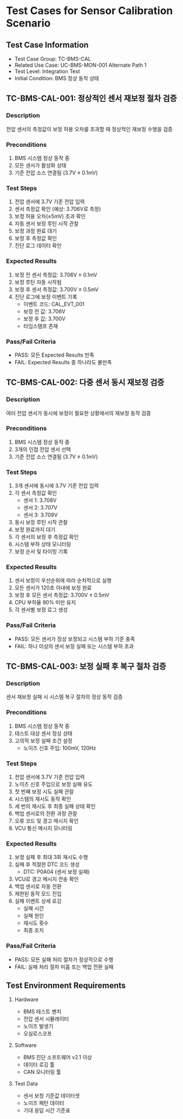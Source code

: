 # Test Cases for Sensor Calibration Scenario

## Test Case Information

- Test Case Group: TC-BMS-CAL
- Related Use Case: UC-BMS-MON-001 Alternate Path 1
- Test Level: Integration Test
- Initial Condition: BMS 정상 동작 상태

## TC-BMS-CAL-001: 정상적인 센서 재보정 절차 검증

### Description

전압 센서의 측정값이 보정 허용 오차를 초과할 때 정상적인 재보정 수행을 검증

### Preconditions

1. BMS 시스템 정상 동작 중
2. 모든 센서가 활성화 상태
3. 기준 전압 소스 연결됨 (3.7V ± 0.1mV)

### Test Steps

1. 전압 센서에 3.7V 기준 전압 입력
2. 센서 측정값 확인 (예상: 3.706V로 측정)
3. 보정 허용 오차(±5mV) 초과 확인
4. 자동 센서 보정 루틴 시작 관찰
5. 보정 과정 완료 대기
6. 보정 후 측정값 확인
7. 진단 로그 데이터 확인

### Expected Results

1. 보정 전 센서 측정값: 3.706V ± 0.1mV
2. 보정 루틴 자동 시작됨
3. 보정 후 센서 측정값: 3.700V ± 0.5mV
4. 진단 로그에 보정 이벤트 기록
   - 이벤트 코드: CAL_EVT_001
   - 보정 전 값: 3.706V
   - 보정 후 값: 3.700V
   - 타임스탬프 존재

### Pass/Fail Criteria

- PASS: 모든 Expected Results 만족
- FAIL: Expected Results 중 하나라도 불만족

## TC-BMS-CAL-002: 다중 센서 동시 재보정 검증

### Description

여러 전압 센서가 동시에 보정이 필요한 상황에서의 재보정 동작 검증

### Preconditions

1. BMS 시스템 정상 동작 중
2. 3개의 인접 전압 센서 선택
3. 기준 전압 소스 연결됨 (3.7V ± 0.1mV)

### Test Steps

1. 3개 센서에 동시에 3.7V 기준 전압 입력
2. 각 센서 측정값 확인
   - 센서 1: 3.708V
   - 센서 2: 3.707V
   - 센서 3: 3.709V
3. 동시 보정 루틴 시작 관찰
4. 보정 완료까지 대기
5. 각 센서의 보정 후 측정값 확인
6. 시스템 부하 상태 모니터링
7. 보정 순서 및 타이밍 기록

### Expected Results

1. 센서 보정이 우선순위에 따라 순차적으로 실행
2. 모든 센서가 120초 이내에 보정 완료
3. 보정 후 모든 센서 측정값: 3.700V ± 0.5mV
4. CPU 부하율 90% 미만 유지
5. 각 센서별 보정 로그 생성

### Pass/Fail Criteria

- PASS: 모든 센서가 정상 보정되고 시스템 부하 기준 충족
- FAIL: 하나 이상의 센서 보정 실패 또는 시스템 부하 초과

## TC-BMS-CAL-003: 보정 실패 후 복구 절차 검증

### Description

센서 재보정 실패 시 시스템 복구 절차의 정상 동작 검증

### Preconditions

1. BMS 시스템 정상 동작 중
2. 테스트 대상 센서 정상 상태
3. 고의적 보정 실패 조건 설정
   - 노이즈 신호 주입: 100mV, 120Hz

### Test Steps

1. 전압 센서에 3.7V 기준 전압 입력
2. 노이즈 신호 주입으로 보정 실패 유도
3. 첫 번째 보정 시도 실패 관찰
4. 시스템의 재시도 동작 확인
5. 세 번의 재시도 후 최종 실패 상태 확인
6. 백업 센서로의 전환 과정 관찰
7. 오류 코드 및 경고 메시지 확인
8. VCU 통신 메시지 모니터링

### Expected Results

1. 보정 실패 후 최대 3회 재시도 수행
2. 실패 후 적절한 DTC 코드 생성
   - DTC: P0A04 (센서 보정 실패)
3. VCU로 경고 메시지 전송 확인
4. 백업 센서로 자동 전환
5. 제한된 동작 모드 진입
6. 실패 이벤트 상세 로깅
   - 실패 시간
   - 실패 원인
   - 재시도 횟수
   - 최종 조치

### Pass/Fail Criteria

- PASS: 모든 실패 처리 절차가 정상적으로 수행
- FAIL: 실패 처리 절차 미흡 또는 백업 전환 실패

## Test Environment Requirements

1. Hardware
   - BMS 테스트 벤치
   - 전압 센서 시뮬레이터
   - 노이즈 발생기
   - 오실로스코프

2. Software
   - BMS 진단 소프트웨어 v2.1 이상
   - 데이터 로깅 툴
   - CAN 모니터링 툴

3. Test Data
   - 센서 보정 기준값 데이터셋
   - 노이즈 패턴 데이터
   - 기대 응답 시간 기준표
